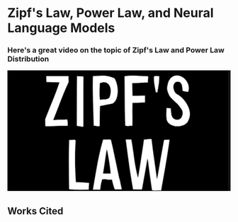 # Zipf's Law, Power Law, and Neural Language Models


### Here's a great video on the topic of Zipf's Law and Power Law Distribution
[![Zipf's Mystery; Vsauce](zlimg.png)](https://www.youtube.com/watch?v=fCn8zs912OE)

## Works Cited
